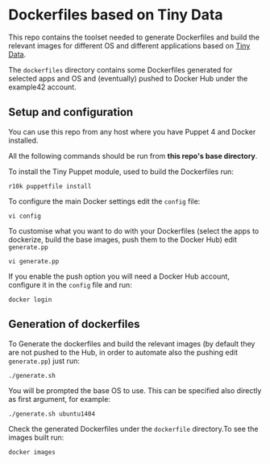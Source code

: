 # Dockerfiles based on Tiny Data

This repo contains the toolset needed to generate Dockerfiles and build the relevant images for different OS and different applications based on [Tiny Data](https://github.com/example42/tinydata). 

The ```dockerfiles``` directory contains some Dockerfiles generated for selected apps and OS and (eventually) pushed to Docker Hub under the example42 account.

## Setup and configuration

You can use this repo from any host where you have Puppet 4 and Docker installed.

All the following commands should be run from **this repo's base directory**.

To install the Tiny Puppet module, used to build the Dockerfiles run:

    r10k puppetfile install

To configure the main Docker settings edit the ```config``` file:

    vi config

To customise what you want to do with your Dockerfiles (select the apps to dockerize, build the base images, push them to the Docker Hub) edit ```generate.pp```

    vi generate.pp

If you enable the push option you will need a Docker Hub account, configure it in the ```config``` file and run:

    docker login

## Generation of dockerfiles

To Generate the dockerfiles and build the relevant images (by default they are not pushed to the Hub, in order to automate also the pushing edit ```generate.pp```) just run:

    ./generate.sh

You will be prompted the base OS to use. This can be specified also directly as first argument, for example:

    ./generate.sh ubuntu1404

Check the generated Dockerfiles under the ```dockerfile``` directory.To see the images built run:

    docker images

